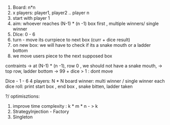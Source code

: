 1. Board: n*n
2. x players: player1, player2 .. player n
3. start with player 1
4. aim: whoever reaches (N-1) * (n -1) box first , multiple winners/ single winner
5. DIce: 0 - 6
6. turn - move its currpiece to next box (curr + dice result)
7. on new box: we will have to check if its a snake mouth or a ladder bottom
8. we move users piece to the next supposed box


contraints
 -> at (N-1) * (n -1), row 0 , we should not have a snake mouth,
->  top row, ladder bottom
-> 99 + dice > 1 : dont move


Dice - 1 - 6
4 players:
N * N board
winner: multi winner / single winner
each dice roll: print start box , end box , snake bitten, ladder taken


?/ optimisztions:
1. improve time complexity : k * m * n - > k
2. StrategyInjection - Factory
3. Singleton